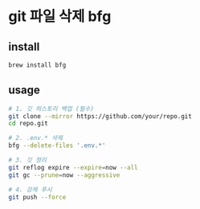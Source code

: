# git 파일 삭제 bfg

## install

```sh
brew install bfg
```

## usage

```sh
# 1. 깃 히스토리 백업 (필수)
git clone --mirror https://github.com/your/repo.git
cd repo.git

# 2. .env.* 삭제
bfg --delete-files '.env.*'

# 3. 깃 정리
git reflog expire --expire=now --all
git gc --prune=now --aggressive

# 4. 강제 푸시
git push --force
```
